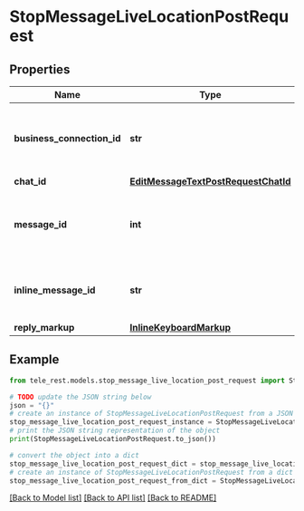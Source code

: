 # StopMessageLiveLocationPostRequest


## Properties

Name | Type | Description | Notes
------------ | ------------- | ------------- | -------------
**business_connection_id** | **str** | Unique identifier of the business connection on behalf of which the message to be edited was sent | [optional] 
**chat_id** | [**EditMessageTextPostRequestChatId**](EditMessageTextPostRequestChatId.md) |  | [optional] 
**message_id** | **int** | Required if *inline\\_message\\_id* is not specified. Identifier of the message with live location to stop | [optional] 
**inline_message_id** | **str** | Required if *chat\\_id* and *message\\_id* are not specified. Identifier of the inline message | [optional] 
**reply_markup** | [**InlineKeyboardMarkup**](InlineKeyboardMarkup.md) |  | [optional] 

## Example

```python
from tele_rest.models.stop_message_live_location_post_request import StopMessageLiveLocationPostRequest

# TODO update the JSON string below
json = "{}"
# create an instance of StopMessageLiveLocationPostRequest from a JSON string
stop_message_live_location_post_request_instance = StopMessageLiveLocationPostRequest.from_json(json)
# print the JSON string representation of the object
print(StopMessageLiveLocationPostRequest.to_json())

# convert the object into a dict
stop_message_live_location_post_request_dict = stop_message_live_location_post_request_instance.to_dict()
# create an instance of StopMessageLiveLocationPostRequest from a dict
stop_message_live_location_post_request_from_dict = StopMessageLiveLocationPostRequest.from_dict(stop_message_live_location_post_request_dict)
```
[[Back to Model list]](../README.md#documentation-for-models) [[Back to API list]](../README.md#documentation-for-api-endpoints) [[Back to README]](../README.md)


